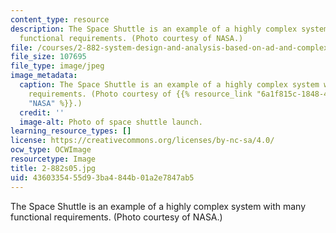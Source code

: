 ```yaml
---
content_type: resource
description: The Space Shuttle is an example of a highly complex system with many
  functional requirements. (Photo courtesy of NASA.)
file: /courses/2-882-system-design-and-analysis-based-on-ad-and-complexity-theories-spring-2005/4360335455d93ba4844b01a2e7847ab5_2-882s05.jpg
file_size: 107695
file_type: image/jpeg
image_metadata:
  caption: The Space Shuttle is an example of a highly complex system with many functional
    requirements. (Photo courtesy of {{% resource_link "6a1f815c-1848-474d-aa94-ebe4ddb0fd27"
    "NASA" %}}.)
  credit: ''
  image-alt: Photo of space shuttle launch.
learning_resource_types: []
license: https://creativecommons.org/licenses/by-nc-sa/4.0/
ocw_type: OCWImage
resourcetype: Image
title: 2-882s05.jpg
uid: 43603354-55d9-3ba4-844b-01a2e7847ab5
---
```

The Space Shuttle is an example of a highly complex system with many functional requirements. (Photo courtesy of NASA.)